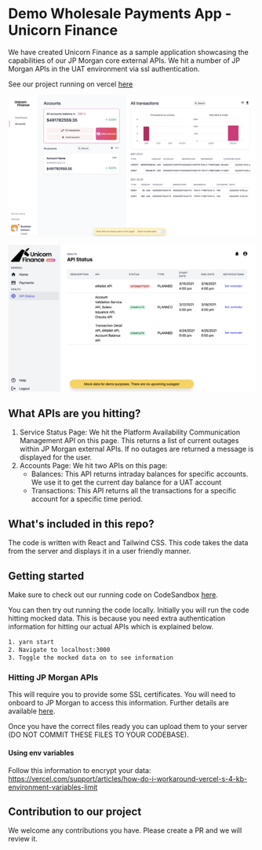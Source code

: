 # Demo Wholesale Payments App - Unicorn Finance

We have created Unicorn Finance as a sample application showcasing the
capabilities of our JP Morgan core external APIs. We hit a number of JP Morgan
APIs in the UAT environment via ssl authentication.

See our project running on vercel [here](https://payments-showcase.vercel.app)

![Screenshot of Unicorn Finance](unicorn-finance-account.png 'Screenshot of Unicorn Finance')

![Screenshot of Unicorn Finance Service Status](unicorn-finance.png 'Screenshot of Unicorn Finance Service Status')

## What APIs are you hitting?

1. Service Status Page: We hit the Platform Availability Communication
   Management API on this page. This returns a list of current outages within JP
   Morgan external APIs. If no outages are returned a message is displayed for
   the user.
2. Accounts Page: We hit two APIs on this page:
   - Balances: This API returns intraday balances for specific accounts. We use
     it to get the current day balance for a UAT account
   - Transactions: This API returns all the transactions for a specific account
     for a specific time period.

## What's included in this repo?

The code is written with React and Tailwind CSS. This code takes the data from
the server and displays it in a user friendly manner.

## Getting started

Make sure to check out our running code on CodeSandbox
[here](https://codesandbox.io/s/unicornfinance-msbct).

You can then try out running the code locally. Initially you will run the code
hitting mocked data. This is because you need extra authentication information
for hitting our actual APIs which is explained below.

    1. yarn start
    2. Navigate to localhost:3000
    3. Toggle the mocked data on to see information

### Hitting JP Morgan APIs

This will require you to provide some SSL certificates. You will need to onboard
to JP Morgan to access this information. Further details are available
[here](http://developer.jpmorgan.com/).

Once you have the correct files ready you can upload them to your server (DO NOT
COMMIT THESE FILES TO YOUR CODEBASE).

#### Using env variables

Follow this information to encrypt your data:
https://vercel.com/support/articles/how-do-i-workaround-vercel-s-4-kb-environment-variables-limit

## Contribution to our project

We welcome any contributions you have. Please create a PR and we will review it.
